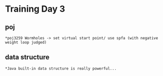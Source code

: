 Training Day 3
==============

poj
----
    *poj3259 Wormholes -> set virtual start point/ use spfa (with negative weight loop judged)
    
data structure
--------------
    *Java built-in data structure is really powerful...
